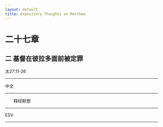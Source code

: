 ```yaml
---
layout: default
title: Expository Thoughts on Matthew
---
```


# 二十七章 

## 二 基督在彼拉多面前被定罪

太27:11-26

***

中文<br>

***

&emsp;&emsp;释经默想

***

ESV

***
